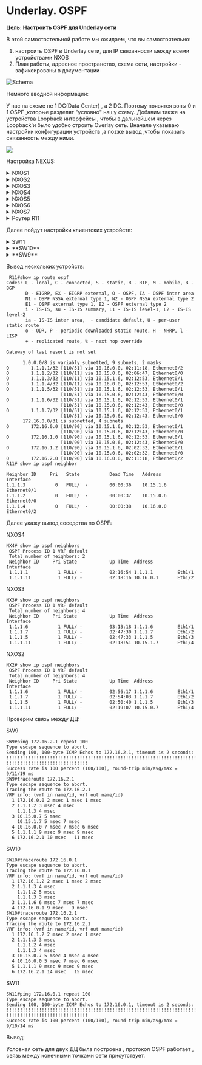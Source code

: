 # Underlay. OSPF

**Цель: Настроить OSPF для Underlay сети**

В этой самостоятельной работе мы ожидаем, что вы самостоятельно:

1. настроить OSPF в Underlay сети, для IP связанности между всеми устройствами NXOS
2. План работы, адресное пространство, схема сети, настройки - зафиксированы в документации

![Schema](img/Schema.png)

Немного вводной информации:

У нас на схеме не 1 DC(Data Center) , а 2 DC. Поэтому появятся зоны 0 и 1 OSPF ,которые разделят "уcловно" нашу схему. 
Добавим также на устройства Loopback интерфейсы , чтобы  в дальнейшем через Loopback'и было удобно строить Overlay сеть. Вначале указываю настройки конфигурации устройств ,а позже вывод ,чтобы показать связанность между ними.

![](img/Schema2.png)

Настройка NEXUS:
 <details>
<summary>NXOS1</summary>
<pre><code>
conf t
! 
hostname NX1
feature ospf
!
router ospf 1
  router-id 1.1.1.1
  passive-interface default
!
interface Ethernet1/1
  no switchport
  medium p2p
  ip unnumbered loopback0
  ip ospf authentication-key OTUS
  ip ospf network point-to-point
  no ip ospf passive-interface
  ip router ospf 1 area 0.0.0.1
  no shutdown
!
interface Ethernet1/2
  no switchport
  ip address 172.16.2.0/31
  ip router ospf 1 area 0.0.0.1
  no shutdown
!
interface loopback0
  ip address 1.1.1.1/24
  ip router ospf 1 area 0.0.0.1
!
end
copy run star 
</code></pre>
</details>


<details>
<summary>NXOS2</summary>
<pre><code>
conf t
!
hostname NX2
feature ospf
!
router ospf 1
  router-id 1.1.1.2
  passive-interface default
!
interface Ethernet1/1
  no switchport
  medium p2p
  ip unnumbered loopback0
  ip ospf authentication-key OTUS
  ip ospf network point-to-point
  no ip ospf passive-interface
  ip router ospf 1 area 0.0.0.0
  no shutdown
!
interface Ethernet1/2
  no switchport
  medium p2p
  ip unnumbered loopback0
  ip ospf authentication-key OTUS
  ip ospf network point-to-point
  no ip ospf passive-interface
  ip router ospf 1 area 0.0.0.0
  no shutdown
!
interface Ethernet1/3
  no switchport
  medium p2p
  ip unnumbered loopback0
  ip ospf authentication-key OTUS
  ip ospf network point-to-point
  no ip ospf passive-interface
  ip router ospf 1 area 0.0.0.0
  no shutdown
!
interface Ethernet1/4
  no switchport
  ip address 10.15.0.6/31
  ip ospf authentication-key OTUS
  ip ospf network point-to-point
  no ip ospf passive-interface
  ip router ospf 1 area 0.0.0.0
  no shutdown
!
interface loopback0
  ip address 1.1.1.2/24
  ip router ospf 1 area 0.0.0.0
!
end
copy run star
</code></pre>
</details>
<details>
  <summary>NXOS3</summary>
<pre><code>
 conf t
!
hostname NX3
feature ospf
!
router ospf 1
  router-id 1.1.1.3
  passive-interface default
!
interface Ethernet1/1
  no switchport
  medium p2p
  ip unnumbered loopback0
  ip ospf authentication-key OTUS
  ip ospf network point-to-point
  no ip ospf passive-interface
  ip router ospf 1 area 0.0.0.0
  no shutdown
!
interface Ethernet1/2
  no switchport
  medium p2p
  ip unnumbered loopback0
  ip ospf authentication-key OTUS
  ip ospf network point-to-point
  no ip ospf passive-interface
  ip router ospf 1 area 0.0.0.0
  no shutdown
!
interface Ethernet1/3
  no switchport
  medium p2p
  ip unnumbered loopback0
  ip ospf authentication-key OTUS
  ip ospf network point-to-point
  no ip ospf passive-interface
  ip router ospf 1 area 0.0.0.0
  no shutdown
!
interface Ethernet1/4
  no switchport
  ip address 10.15.1.6/31
  ip ospf authentication-key OTUS
  ip ospf network point-to-point
  no ip ospf passive-interface
  ip router ospf 1 area 0.0.0.0
  no shutdown
!
interface loopback0
  ip address 1.1.1.3/24
  ip router ospf 1 area 0.0.0.0
!
end
copy run star
</code></pre>
</details>
<details>
  <summary>NXOS4</summary>
<pre><code>
conf t
!
hostname NX4
feature ospf
!
router ospf 1
  router-id 1.1.1.4
  passive-interface default
!
interface Ethernet1/1
  no switchport
  medium p2p
  ip unnumbered loopback0
  ip ospf authentication-key OTUS
  ip ospf network point-to-point
  no ip ospf passive-interface
  ip router ospf 1 area 0.0.0.1
  no shutdown
!
interface Ethernet1/2
  no switchport
  ip address 10.16.0.0/31
  ip ospf authentication-key OTUS
  ip ospf network point-to-point
  no ip ospf passive-interface
  ip router ospf 1 area 0.0.0.1
  no shutdown
!
interface loopback0
  ip address 1.1.1.4/24
  ip router ospf 1 area 0.0.0.1
!
end
copy run star
</code></pre>
</details>
<details>
<summary>NXOS5</summary>
<pre><code>
conf t
!
feature ospf
hostname NX5
!
router ospf 1
  router-id 1.1.1.5
  passive-interface default
!
interface Ethernet1/1
  no switchport
  medium p2p
  ip unnumbered loopback0
  ip ospf authentication-key OTUS
  ip ospf network point-to-point
  no ip ospf passive-interface
  ip router ospf 1 area 0.0.0.0
  no shutdown
!
interface Ethernet1/2
  no switchport
  medium p2p
  ip unnumbered loopback0
  ip ospf authentication-key OTUS
  ip ospf network point-to-point
  no ip ospf passive-interface
  ip router ospf 1 area 0.0.0.0
  no shutdown
!
interface Ethernet1/3
  no switchport
  ip address 172.16.1.2/31
  ip router ospf 1 area 0.0.0.0
  no shutdown
!
interface Ethernet1/4
  no switchport
  medium p2p
  ip unnumbered loopback0
  ip ospf authentication-key OTUS
  ip ospf network point-to-point
  no ip ospf passive-interface
  ip router ospf 1 area 0.0.0.0
  no shutdown
!
interface loopback0
  ip address 1.1.1.5/24
  ip router ospf 1 area 0.0.0.0
!
end
copy run star
 </code></pre>
</details>
<details>
<summary>NXOS6</summary>
<pre><code>
conf t
!
feature ospf
hostname NX6
!
router ospf 1
  router-id 1.1.1.6
  passive-interface default
!
interface Ethernet1/1
  no switchport
  medium p2p
  ip unnumbered loopback0
  ip ospf authentication-key OTUS
  ip ospf network point-to-point
  no ip ospf passive-interface
  ip router ospf 1 area 0.0.0.0
  no shutdown
!
interface Ethernet1/2
  no switchport
  medium p2p
  ip unnumbered loopback0
  ip ospf authentication-key OTUS
  ip ospf network point-to-point
  no ip ospf passive-interface
  ip router ospf 1 area 0.0.0.0
  no shutdown
!
interface Ethernet1/3
  no switchport
  ip address 172.16.0.0/31
  ip router ospf 1 area 0.0.0.0
  no shutdown
!
interface loopback0
  ip address 1.1.1.6/24
  ip router ospf 1 area 0.0.0.0
!
end
copy run star
 </code></pre>
</details>
<details>
<summary>NXOS7</summary>
<pre><code>
conf t
hostname NX7
feature ospf
!
router ospf 1
  router-id 1.1.1.7
  passive-interface default
!
interface Ethernet1/1
  no switchport
  medium p2p
  ip unnumbered loopback0
  ip ospf authentication-key OTUS
  ip ospf network point-to-point
  no ip ospf passive-interface
  ip router ospf 1 area 0.0.0.0
  no shutdown
!
interface Ethernet1/2
  no switchport
  medium p2p
  ip unnumbered loopback0
  ip ospf authentication-key OTUS
  ip ospf network point-to-point
  no ip ospf passive-interface
  ip router ospf 1 area 0.0.0.0
  no shutdown
!
interface Ethernet1/3
  no switchport
  medium p2p
  ip unnumbered loopback0
  ip ospf authentication-key OTUS
  ip ospf network point-to-point
  no ip ospf passive-interface
  ip router ospf 1 area 0.0.0.0
  no shutdown
!
interface Ethernet1/4
  no switchport
  ip address 172.16.1.0/31
  ip router ospf 1 area 0.0.0.0
  no shutdown
!
interface loopback0
  ip address 1.1.1.7/24
  ip router ospf 1 area 0.0.0.0
!
end
copy run star
</code></pre>
</details>
<details>
<summary>Роутер R11</summary>
<pre><code>
enable
configure terminal
!
hostname R11
line con 0
exec-t 0 0
exit
no ip domain loo
!
router ospf 1
router-id 1.1.1.11
!
interface e0/0
ip addr 10.15.0.7 255.255.255.254
ip ospf authentication-key OTUS
ip ospf 1 area 0
ip ospf network point-to-point
duplex full
no sh
exit
!
interface e0/1
ip addr 10.15.1.7 255.255.255.254
ip ospf authentication-key OTUS
ip ospf 1 area 0
ip ospf network point-to-point
duplex full
no sh
exit
!
interface e0/2
ip addr 10.16.0.1 255.255.255.254
ip ospf authentication-key OTUS
ip ospf network point-to-point
ip ospf 1 area 1
duplex full
no sh
!
interface loopback0
ip address 1.1.1.11 255.255.255.0
ip ospf 1 area 0
!
end
wr
</code></pre>
</details>
 

Далее пойдут настройки клиентских устройств:

<details>
<summary>SW11</summary>
<pre><code>
enable
configure terminal
!
hostname SW11
line con 0
exec-t 0 0
exit
no ip domain loo
!
interface e0/0
no sw
ip addr 172.16.2.1 255.255.255.254
duplex full
no sh
exit
!
ip route 0.0.0.0 0.0.0.0 172.16.2.0 
end
wr
 </code></pre>
</details>
<details>
<summary>**SW10**</summary>
<pre><code>
enable
configure terminal
!
hostname **SW10**
line con 0
exec-t 0 0
exit
no ip domain loo
!
interface e0/0
no sw
ip addr 172.16.1.3 255.255.255.254
duplex full
no sh
exit
!
interface e0/1
no sw
ip addr 172.16.1.1 255.255.255.254
duplex full
no sh
exit
!
!
ip sla 1
icmp-echo 172.16.1.2 source-interface e0/0
frequency 10
ip sla schedule 1 start-time now life forever 
track 1 ip sla 1 reachability
ip route 0.0.0.0 0.0.0.0 172.16.1.2 track 1
!
ip route 0.0.0.0 0.0.0.0 172.16.1.0 10
end
wr
</code></pre>
</details> 
<details>
<summary>**SW9**</summary>
<pre><code>
enable
configure terminal
!
hostname **SW9**
line con 0
exec-t 0 0
exit
no ip domain loo
!
interface e0/0
no sw
ip addr 172.16.0.1 255.255.255.254
duplex full
no sh
exit
!
ip route 0.0.0.0 0.0.0.0 172.16.0.0 
end
wr
</code></pre>
</details> 




Вывод  нескольких устройств:

```
 R11#show ip route ospf    
Codes: L - local, C - connected, S - static, R - RIP, M - mobile, B - BGP
       D - EIGRP, EX - EIGRP external, O - OSPF, IA - OSPF inter area 
       N1 - OSPF NSSA external type 1, N2 - OSPF NSSA external type 2
       E1 - OSPF external type 1, E2 - OSPF external type 2
       i - IS-IS, su - IS-IS summary, L1 - IS-IS level-1, L2 - IS-IS level-2
       ia - IS-IS inter area,  - candidate default, U - per-user static route
       o - ODR, P - periodic downloaded static route, H - NHRP, l - LISP
       + - replicated route, % - next hop override

Gateway of last resort is not set

      1.0.0.0/8 is variably subnetted, 9 subnets, 2 masks
O        1.1.1.1/32 [110/51] via 10.16.0.0, 02:11:18, Ethernet0/2
O        1.1.1.2/32 [110/11] via 10.15.0.6, 02:06:47, Ethernet0/0
O        1.1.1.3/32 [110/11] via 10.15.1.6, 02:12:53, Ethernet0/1
O        1.1.1.4/32 [110/11] via 10.16.0.0, 02:12:53, Ethernet0/2
O        1.1.1.5/32 [110/51] via 10.15.1.6, 02:12:53, Ethernet0/1
                    [110/51] via 10.15.0.6, 02:12:43, Ethernet0/0
O        1.1.1.6/32 [110/51] via 10.15.1.6, 02:12:53, Ethernet0/1
                    [110/51] via 10.15.0.6, 02:12:43, Ethernet0/0
O        1.1.1.7/32 [110/51] via 10.15.1.6, 02:12:53, Ethernet0/1
                    [110/51] via 10.15.0.6, 02:12:43, Ethernet0/0
      172.16.0.0/31 is subnetted, 4 subnets
O        172.16.0.0 [110/90] via 10.15.1.6, 02:12:53, Ethernet0/1
                    [110/90] via 10.15.0.6, 02:12:43, Ethernet0/0
O        172.16.1.0 [110/90] via 10.15.1.6, 02:12:53, Ethernet0/1
                    [110/90] via 10.15.0.6, 02:12:43, Ethernet0/0
O        172.16.1.2 [110/90] via 10.15.1.6, 02:02:32, Ethernet0/1
                    [110/90] via 10.15.0.6, 02:02:32, Ethernet0/0
O        172.16.2.0 [110/90] via 10.16.0.0, 02:11:18, Ethernet0/2
R11# show ip ospf neighbor

Neighbor ID     Pri   State           Dead Time   Address         Interface
1.1.1.3           0   FULL/  -        00:00:36    10.15.1.6       Ethernet0/1
1.1.1.2           0   FULL/  -        00:00:37    10.15.0.6       Ethernet0/0
1.1.1.4           0   FULL/  -        00:00:38    10.16.0.0       Ethernet0/2
```


Далее укажу вывод соседства по OSPF:

NXOS4

```
NX4# show ip ospf neighbors 
 OSPF Process ID 1 VRF default
 Total number of neighbors: 2
 Neighbor ID     Pri State            Up Time  Address         Interface
 1.1.1.1           1 FULL/ -          02:16:54 1.1.1.1         Eth1/1 
 1.1.1.11          1 FULL/ -          02:18:16 10.16.0.1       Eth1/2 
```

NXOS3

```
NX3# show ip ospf neighbors 
 OSPF Process ID 1 VRF default
 Total number of neighbors: 4
 Neighbor ID     Pri State            Up Time  Address         Interface
 1.1.1.6           1 FULL/ -          03:13:18 1.1.1.6         Eth1/1 
 1.1.1.7           1 FULL/ -          02:47:30 1.1.1.7         Eth1/2 
 1.1.1.5           1 FULL/ -          02:47:33 1.1.1.5         Eth1/3 
 1.1.1.11          1 FULL/ -          02:18:51 10.15.1.7       Eth1/4
```


NXOS2

```
NX2# show ip ospf neighbors 
 OSPF Process ID 1 VRF default
 Total number of neighbors: 4
 Neighbor ID     Pri State            Up Time  Address         Interface
 1.1.1.6           1 FULL/ -          02:56:17 1.1.1.6         Eth1/1 
 1.1.1.7           1 FULL/ -          02:54:03 1.1.1.7         Eth1/2 
 1.1.1.5           1 FULL/ -          02:50:40 1.1.1.5         Eth1/3 
 1.1.1.11          1 FULL/ -          02:19:07 10.15.0.7       Eth1/4
```

Проверим связь между ДЦ:

SW9

```
SW9#ping 172.16.2.1 repeat 100
Type escape sequence to abort.
Sending 100, 100-byte ICMP Echos to 172.16.2.1, timeout is 2 seconds:
!!!!!!!!!!!!!!!!!!!!!!!!!!!!!!!!!!!!!!!!!!!!!!!!!!!!!!!!!!!!!!!!!!!!!!
!!!!!!!!!!!!!!!!!!!!!!!!!!!!!!
Success rate is 100 percent (100/100), round-trip min/avg/max = 9/11/19 ms
SW9#traceroute 172.16.2.1
Type escape sequence to abort.
Tracing the route to 172.16.2.1
VRF info: (vrf in name/id, vrf out name/id)
  1 172.16.0.0 2 msec 1 msec 1 msec
  2 1.1.1.2 3 msec 4 msec
    1.1.1.3 4 msec
  3 10.15.0.7 5 msec
    10.15.1.7 5 msec 7 msec
  4 10.16.0.0 7 msec 7 msec 6 msec
  5 1.1.1.1 9 msec 9 msec 9 msec
  6 172.16.2.1 10 msec   11 msec
```
SW10

```
SW10#traceroute 172.16.0.1
Type escape sequence to abort.
Tracing the route to 172.16.0.1
VRF info: (vrf in name/id, vrf out name/id)
  1 172.16.1.2 2 msec 1 msec 2 msec
  2 1.1.1.3 4 msec
    1.1.1.2 5 msec
    1.1.1.3 3 msec
  3 1.1.1.6 6 msec 7 msec 7 msec
  4 172.16.0.1 9 msec   9 msec
SW10#traceroute 172.16.2.1
Type escape sequence to abort.
Tracing the route to 172.16.2.1
VRF info: (vrf in name/id, vrf out name/id)
  1 172.16.1.2 2 msec 2 msec 1 msec
  2 1.1.1.3 3 msec
    1.1.1.2 4 msec
    1.1.1.3 4 msec
  3 10.15.0.7 5 msec 4 msec 4 msec
  4 10.16.0.0 5 msec 7 msec 6 msec
  5 1.1.1.1 9 msec 9 msec 9 msec
  6 172.16.2.1 14 msec   15 msec
```
SW11

```
SW11#ping 172.16.0.1 repeat 100
Type escape sequence to abort.
Sending 100, 100-byte ICMP Echos to 172.16.0.1, timeout is 2 seconds:
!!!!!!!!!!!!!!!!!!!!!!!!!!!!!!!!!!!!!!!!!!!!!!!!!!!!!!!!!!!!!!!!!!!!!!
!!!!!!!!!!!!!!!!!!!!!!!!!!!!!!
Success rate is 100 percent (100/100), round-trip min/avg/max = 9/10/14 ms
```

Вывод:

Условная сеть для двух ДЦ была построена , протокол OSPF работает , связь между конечными точками сети присутствует.   